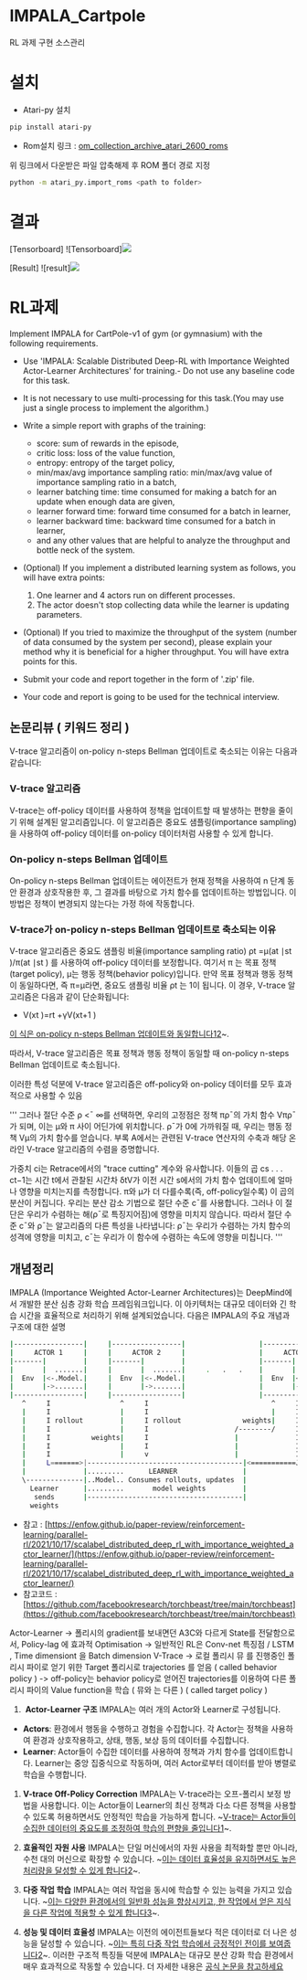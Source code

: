 # IMPALA_Cartpole
RL 과제 구현 소스관리

# 설치 
- Atari-py 설치
~~~sh
pip install atari-py
~~~

- Rom설치
링크 : [om_collection_archive_atari_2600_roms](https://www.atarimania.com/rom_collection_archive_atari_2600_roms.html)

위 링크에서 다운받은 파일 압축해제 후 ROM 폴더 경로 지정
~~~sh
python -m atari_py.import_roms <path to folder>
~~~
# 결과

[Tensorboard]
![Tensorboard]<img src="./imgs/tensorboard.png">

[Result]
![result]<img src="./imgs/trained.gif">




# RL과제

Implement IMPALA for CartPole-v1 of gym (or gymnasium) with the following requirements.

- Use 'IMPALA: Scalable Distributed Deep-RL with Importance Weighted Actor-Learner Architectures' for training.- Do not use any baseline code for this task.
- It is not necessary to use multi-processing for this task.(You may use just a single process to implement the algorithm.)
- Write a simple report with graphs of the training:
  - score: sum of rewards in the episode,
  - critic loss: loss of the value function,
  - entropy: entropy of the target policy,
  - min/max/avg importance sampling ratio: min/max/avg value of importance sampling ratio in a batch,
  - learner batching time: time consumed for making a batch for an update when enough data are given,
  - learner forward time: forward time consumed for a batch in learner,
  - learner backward time: backward time consumed for a batch in learner,
  - and any other values that are helpful to analyze the throughput and bottle neck of the system.


- (Optional) If you implement a distributed learning system as follows, you will have extra points:
  1) One learner and 4 actors run on different processes.
  2) The actor doesn't stop collecting data while the learner is updating parameters.

- (Optional) If you tried to maximize the throughput of the system (number of data consumed by the system per second), please explain your method why it is beneficial for a higher throughput. You will have extra points for this.
  
  
- Submit your code and report together in the form of '.zip' file.
- Your code and report is going to be used for the technical interview.



## 논문리뷰 ( 키워드 정리 )




V-trace 알고리즘이 on-policy n-steps Bellman 업데이트로 축소되는 이유는 다음과 같습니다:

### V-trace 알고리즘
V-trace는 off-policy 데이터를 사용하여 정책을 업데이트할 때 발생하는 편향을 줄이기 위해 설계된 알고리즘입니다. 이 알고리즘은 중요도 샘플링(importance sampling)을 사용하여 off-policy 데이터를 on-policy 데이터처럼 사용할 수 있게 합니다.
### On-policy n-steps Bellman 업데이트
On-policy n-steps Bellman 업데이트는 에이전트가 현재 정책을 사용하여 n 단계 동안 환경과 상호작용한 후, 그 결과를 바탕으로 가치 함수를 업데이트하는 방법입니다. 이 방법은 정책이 변경되지 않는다는 가정 하에 작동합니다.
### V-trace가 on-policy n-steps Bellman 업데이트로 축소되는 이유
V-trace 알고리즘은 중요도 샘플링 비율(importance sampling ratio)
ρt =μ(at ∣st )/π(at ∣st )
를 사용하여 off-policy 데이터를 보정합니다. 여기서 π 는 목표 정책(target policy), μ는 행동 정책(behavior policy)입니다. 만약 목표 정책과 행동 정책이 동일하다면, 즉 π=μ라면, 중요도 샘플링 비율 ρt 는 1이 됩니다. 
이 경우, V-trace 알고리즘은 다음과 같이 단순화됩니다:
- V(xt )=rt +γV(xt+1 )



[이 식은 on-policy n-steps Bellman 업데이트와 동일합니다1](https://ar5iv.labs.arxiv.org/html/1802.01561)[2](https://link.springer.com/article/10.1007/s10489-024-05508-9)~. 

따라서, V-trace 알고리즘은 목표 정책과 행동 정책이 동일할 때 on-policy n-steps Bellman 업데이트로 축소됩니다.

이러한 특성 덕분에 V-trace 알고리즘은 off-policy와 on-policy 데이터를 모두 효과적으로 사용할 수 있음

'''
그러나 절단 수준 ρ <¯ ∞를 선택하면, 우리의 고정점은 정책 πρ¯의 가치 함수 Vπρ¯가 되며, 이는 µ와 π 사이 어딘가에 위치합니다. ρ¯가 0에 가까워질 때, 우리는 행동 정책 Vµ의 가치 함수를 얻습니다. 부록 A에서는 관련된 V-trace 연산자의 수축과 해당 온라인 V-trace 알고리즘의 수렴을 증명합니다.

가중치 ci는 Retrace에서의 "trace cutting" 계수와 유사합니다. 
이들의 곱 cs . . . ct−1는 시간 t에서 관찰된 시간차 δtV가 이전 시간 s에서의 가치 함수 업데이트에 얼마나 영향을 미치는지를 측정합니다.
π와 µ가 더 다를수록(즉, off-policy일수록) 이 곱의 분산이 커집니다. 
우리는 분산 감소 기법으로 절단 수준 c¯를 사용합니다. 
그러나 이 절단은 우리가 수렴하는 해(ρ¯로 특징지어짐)에 영향을 미치지 않습니다.
따라서 절단 수준 c¯와 ρ¯는 알고리즘의 다른 특성을 나타냅니다:
 ρ¯는 우리가 수렴하는 가치 함수의 성격에 영향을 미치고, c¯는 우리가 이 함수에 수렴하는 속도에 영향을 미칩니다.
'''


## 개념정리
IMPALA (Importance Weighted Actor-Learner Architectures)는 DeepMind에서 개발한 분산 심층 강화 학습 프레임워크입니다. 이 아키텍처는 대규모 데이터와 긴 학습 시간을 효율적으로 처리하기 위해 설계되었습니다. 다음은 IMPALA의 주요 개념과 구조에 대한 설명

~~~sh
|-----------------|     |-----------------|                  |-----------------|
|     ACTOR 1     |     |     ACTOR 2     |                  |     ACTOR n     |
|-------|         |     |-------|         |                  |-------|         |
|       |  .......|     |       |  .......|     .   .   .    |       |  .......|
|  Env  |<-.Model.|     |  Env  |<-.Model.|                  |  Env  |<-.Model.|
|       |->.......|     |       |->.......|                  |       |->.......|
|-----------------|     |-----------------|                  |-----------------|
   ^     I                 ^     I                              ^     I
   |     I                 |     I                              |     I Actors
   |     I rollout         |     I rollout               weights|     I send
   |     I                 |     I                     /--------/     I rollouts
   |     I          weights|     I                     |              I (frames,
   |     I                 |     I                     |              I  actions
   |     I                 |     v                     |              I  etc)
   |     L=======>|--------------------------------------|<===========J
   |              |.........      LEARNER                |
   \--------------|..Model.. Consumes rollouts, updates  |
     Learner      |.........       model weights         |
      sends       |--------------------------------------|
     weights
~~~

- 참고 : [https://enfow.github.io/paper-review/reinforcement-learning/parallel-rl/2021/10/17/scalabel_distributed_deep_rl_with_importance_weighted_actor_learner/](https://enfow.github.io/paper-review/reinforcement-learning/parallel-rl/2021/10/17/scalabel_distributed_deep_rl_with_importance_weighted_actor_learner/)
- 참고코드  : [https://github.com/facebookresearch/torchbeast/tree/main/torchbeast](https://github.com/facebookresearch/torchbeast/tree/main/torchbeast)

Actor-Learner -> 폴리시의 gradient를 보내면던 A3C와 다르게 State를 전달함으로서, Policy-lag 에 효과적
Optimisation -> 일반적인 RL은 Conv-net 특징점 / LSTM , Time dimensiont 을 Batch dimension
V-Trace 
 -> 로컬 폴리시 뮤 를  진행중인 폴리시 파이로 얻기 위한 Target 폴리시로 trajectories 를 얻음 ( called behavior policy )
 -> off-policy는 behavior policy로 얻어진 trajectories를 이용하여 다른 폴리시 파이의 Value function을 학습 ( 뮤와 는 다른 ) ( called target policy )
 
1.  **Actor-Learner 구조**
IMPALA는 여러 개의 Actor와 Learner로 구성됩니다.
* **Actors**: 환경에서 행동을 수행하고 경험을 수집합니다. 각 Actor는 정책을 사용하여 환경과 상호작용하고, 상태, 행동, 보상 등의 데이터를 수집합니다.
* **Learner**: Actor들이 수집한 데이터를 사용하여 정책과 가치 함수를 업데이트합니다. Learner는 중앙 집중식으로 작동하며, 여러 Actor로부터 데이터를 받아 병렬로 학습을 수행합니다.

1. **V-trace Off-Policy Correction**
IMPALA는 V-trace라는 오프-폴리시 보정 방법을 사용합니다. 이는 Actor들이 Learner의 최신 정책과 다소 다른 정책을 사용할 수 있도록 허용하면서도 안정적인 학습을 가능하게 합니다. ~[V-trace는 Actor들이 수집한 데이터의 중요도를 조정하여 학습의 편향을 줄입니다1](https://arxiv.org/abs/1802.01561)~.

1. **효율적인 자원 사용**
IMPALA는 단일 머신에서의 자원 사용을 최적화할 뿐만 아니라, 수천 대의 머신으로 확장할 수 있습니다. ~[이는 데이터 효율성을 유지하면서도 높은 처리량을 달성할 수 있게 합니다](https://arxiv.org/abs/1802.01561)[2](https://paperswithcode.com/paper/impala-scalable-distributed-deep-rl-with)~.

1. **다중 작업 학습**
IMPALA는 여러 작업을 동시에 학습할 수 있는 능력을 가지고 있습니다. ~[이는 다양한 환경에서의 일반화 성능을 향상시키고, 한 작업에서 얻은 지식을 다른 작업에 적용할 수 있게 합니다3](https://schneppat.com/impala.html)~.

1. **성능 및 데이터 효율성**
IMPALA는 이전의 에이전트들보다 적은 데이터로 더 나은 성능을 달성할 수 있습니다. ~[이는 특히 다중 작업 학습에서 긍정적인 전이를 보여줍니다](https://arxiv.org/abs/1802.01561)[2](https://paperswithcode.com/paper/impala-scalable-distributed-deep-rl-with)~.
이러한 구조적 특징들 덕분에 IMPALA는 대규모 분산 강화 학습 환경에서 매우 효과적으로 작동할 수 있습니다. 더 자세한 내용은 [공식 논문을 참고하세요](https://arxiv.org/abs/1802.01561)

